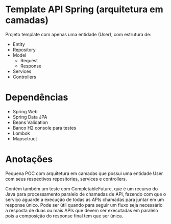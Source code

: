 # Template API Spring (arquitetura em camadas)

Projeto template com apenas uma entidade (User), com estrutura de:
* Entity
* Repository
* Model
  * Request
  * Response
* Services
* Controllers

# Dependências

* Spring Web
* Spring Data JPA
* Beans Validation
* Banco H2 console para testes
* Lombok
* Mapsctruct


# Anotações

Pequena POC com arquitetura em camadas que possui uma entidade User com seus respectivos 
repositories, services e controllers.

Contém também um teste com CompletableFuture, que é um recurso do Java para processamento 
paralelo de chamadas de API, fazendo com que o serviço aguarde a execução de todas as APIs
chamadas para juntar em um response único. Pode ser útil quando para seguir um fluxo 
seja necessário a resposta de duas ou mais APIs que devem ser executadas em paralelo pois 
a composição do response final tem que ser única.

